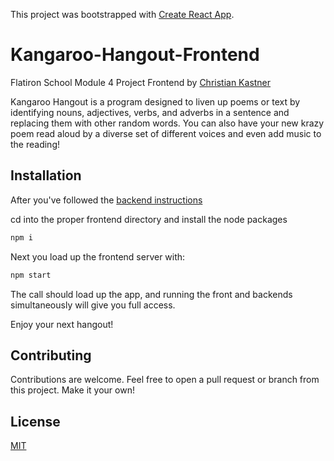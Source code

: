 This project was bootstrapped with [Create React App](https://github.com/facebook/create-react-app).

# Kangaroo-Hangout-Frontend

Flatiron School Module 4 Project Frontend by [Christian Kastner](https://github.com/ckastner12)

Kangaroo Hangout is a program designed to liven up poems or text by identifying nouns, adjectives, verbs, and adverbs in a sentence and replacing them with other random words. You can also have your new krazy poem read aloud by a diverse set of different voices and even add music to the reading!

## Installation

After you've followed the [backend instructions](https://github.com/ckastner12/kangaroo-hangout-backend-api)

cd into the proper frontend directory and install the node packages

```bash
npm i
```

Next you load up the frontend server with:

```bash
npm start
```

The call should load up the app, and running the front and backends simultaneously will give you full access.

Enjoy your next hangout!

## Contributing

Contributions are welcome. Feel free to open a pull request or branch from this project. Make it your own!

## License

[MIT](https://choosealicense.com/licenses/mit/)
